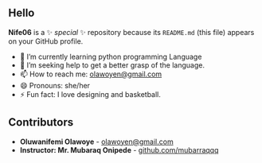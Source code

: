 ## **Hello**

**Nife06** is a ✨ _special_ ✨ repository because its `README.md` (this file) appears on your GitHub profile.

- 🌱 I’m currently learning python programming Language
- 🤔 I’m seeking help to get a better grasp of the language.
- 📫 How to reach me: olawoyen@gmail.com
- 😄 Pronouns: she/her
- ⚡ Fun fact: I love designing and basketball.

## Contributors

- **Oluwanifemi Olawoye** - [olawoyen@gmail.com](mailto:olawoyen@gmail.com)  
- **Instructor: Mr. Mubaraq Onipede** - [github.com/mubarraqqq](https://github.com/mubarraqqq)


